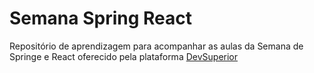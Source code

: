 # Semana Spring React

Repositório de aprendizagem para acompanhar as aulas da Semana de Springe e React
oferecido pela plataforma [DevSuperior](https://www.devsuperior.com.br)
